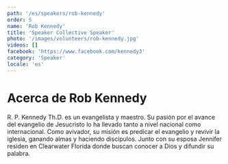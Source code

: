 ```yaml
---
path: '/es/speakers/rob-kennedy'
order: 5
name: 'Rob Kennedy'
title: 'Speaker Collective Speaker'
photo: '/images/volunteers/rob-kennedy.jpg'
videos: []
facebook: 'https://www.facebook.com/kennedy3'
category: 'Speaker'
locale: 'es'
---
```


# Acerca de Rob Kennedy

R. P. Kennedy Th.D. es un evangelista y maestro. Su pasión por el avance del evangelio de Jesucristo lo ha llevado tanto a nivel nacional como internacional. Como avivador, su misión es predicar el evangelio y revivir la iglesia, ganando almas y haciendo discípulos. Junto con su esposa Jennifer residen en Clearwater Florida donde buscan conocer a Dios y difundir su palabra.